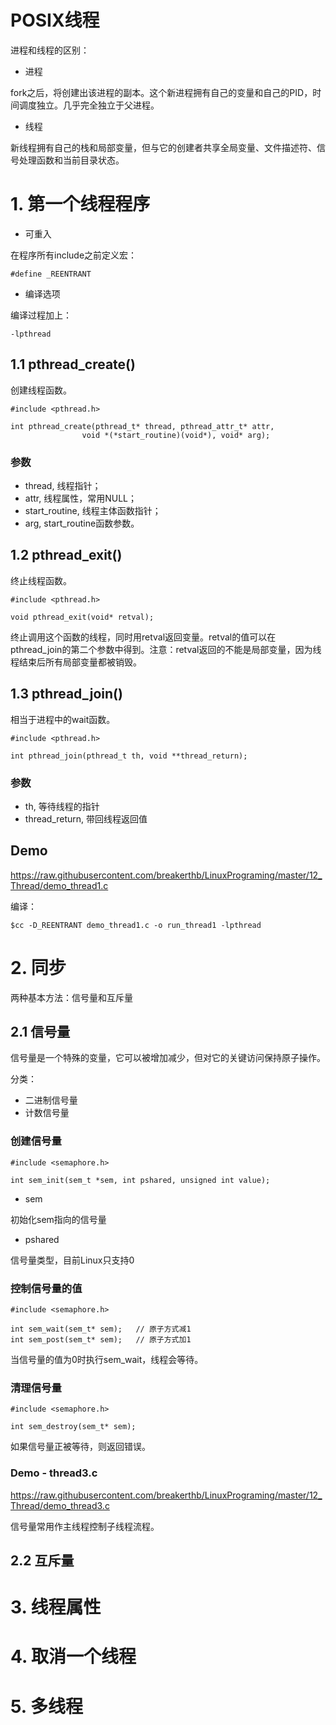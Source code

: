 # POSIX线程

进程和线程的区别：

- 进程

fork之后，将创建出该进程的副本。这个新进程拥有自己的变量和自己的PID，时间调度独立。几乎完全独立于父进程。

- 线程

新线程拥有自己的栈和局部变量，但与它的创建者共享全局变量、文件描述符、信号处理函数和当前目录状态。

# 1. 第一个线程程序

- 可重入

在程序所有include之前定义宏：

    #define _REENTRANT
    
- 编译选项

编译过程加上：

    -lpthread
    
## 1.1 pthread_create()

创建线程函数。

    #include <pthread.h>
    
    int pthread_create(pthread_t* thread, pthread_attr_t* attr, 
                    void *(*start_routine)(void*), void* arg);
                    
### 参数

- thread, 线程指针；
- attr, 线程属性，常用NULL；
- start_routine, 线程主体函数指针；
- arg, start_routine函数参数。

## 1.2 pthread_exit()

终止线程函数。

    #include <pthread.h>
    
    void pthread_exit(void* retval);
    
终止调用这个函数的线程，同时用retval返回变量。retval的值可以在pthread_join的第二个参数中得到。注意：retval返回的不能是局部变量，因为线程结束后所有局部变量都被销毁。

## 1.3 pthread_join()

相当于进程中的wait函数。

    #include <pthread.h>
    
    int pthread_join(pthread_t th, void **thread_return);
    
### 参数

- th, 等待线程的指针
- thread_return, 带回线程返回值

## Demo

<https://raw.githubusercontent.com/breakerthb/LinuxPrograming/master/12_Thread/demo_thread1.c>


编译：

    $cc -D_REENTRANT demo_thread1.c -o run_thread1 -lpthread
    
# 2. 同步

两种基本方法：信号量和互斥量

## 2.1 信号量

信号量是一个特殊的变量，它可以被增加减少，但对它的关键访问保持原子操作。

分类：

- 二进制信号量
- 计数信号量

### 创建信号量

    #include <semaphore.h>
    
    int sem_init(sem_t *sem, int pshared, unsigned int value);
    
- sem

初始化sem指向的信号量

- pshared

信号量类型，目前Linux只支持0

### 控制信号量的值

    #include <semaphore.h>
    
    int sem_wait(sem_t* sem);   // 原子方式减1
    int sem_post(sem_t* sem);   // 原子方式加1

当信号量的值为0时执行sem_wait，线程会等待。

### 清理信号量

    #include <semaphore.h>
    
    int sem_destroy(sem_t* sem);
    
如果信号量正被等待，则返回错误。

### Demo - thread3.c

<https://raw.githubusercontent.com/breakerthb/LinuxPrograming/master/12_Thread/demo_thread3.c>

信号量常用作主线程控制子线程流程。


## 2.2 互斥量



# 3. 线程属性


# 4. 取消一个线程


# 5. 多线程

